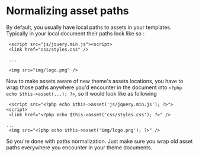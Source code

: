 Normalizing asset paths
=======================

By default, you usually have local paths to assets in your templates. Typically in your local document their paths look like so :

     <script src="js/jquery.min.js"><script>
     <link href="css/styles.css" />
     
     ...
     
     <img src="img/logo.png" />

 
Now to make assets aware of new theme's assets locations, you have to wrap those paths anywhere you'd encounter in the document into `<?php echo $this->asset(...); ?>`, so it would look like as following

     <script src="<?php echo $this->asset('js/jquery.min.js'); ?>"><script>
     <link href="<?php echo $this->asset('css/styles.css'); ?>" />
 
    ...
     <img src="<?php echo $this->asset('img/logo.png'); ?>" />

 
So you're done with paths normalization. Just make sure you wrap old asset paths everywhere you encounter in your theme documents.

